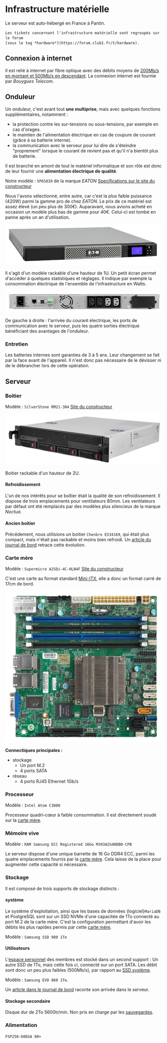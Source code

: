 Infrastructure matérielle
=========================

Le serveur est auto-hébergé en France à Pantin.

```{seealso}
Les tickets concernant l'infrastructure matérielle sont regroupés sur le forum
[sous le tag *hardware*](https://forum.club1.fr/t/hardware).
```

Connexion à internet
--------------------

Il est relié à internet par fibre optique
avec des débits moyens de [200Mb/s en montant et 500Mb/s en descendant](https://www.nperf.com/fr/r/338260996-nDOmVdkc).
La connexion internet est fournie par *Bouygues Telecom*.


Onduleur
--------

Un onduleur, c'est avant tout **une multiprise**,
mais avec quelques fonctions supplémentaires, notamment :

- la protection contre les sur-tensions ou sous-tensions, par exemple en cas d'orages.
- le maintien de l'alimentation électrique en cas de coupure de courant
  (grâce à sa batterie interne).
- la communication avec le serveur pour lui dire de s'éteindre "proprement"
  lorsque le courant de revient pas et qu'il n'a bientôt plus de batterie.

Il est branché en amont de tout le matériel informatique et
son rôle est donc de leur fournir une **alimentation électrique de qualité**.

Notre modèle : `5P650IR` de la marque *EATON*
[Specifications sur le site du constructeur](https://www.eaton.com/fr/fr-fr/skuPage.5P650IR.specifications.html)

Nous l'avons sélectionné, entre autre,
car c'est la plus faible puissance (420W) parmi la gamme pro de chez *EATON*.
Le prix de ce matériel est assez élevé (un peu plus de 300€).
Auparavant, nous avions acheté en occasion un modèle plus bas de gamme pour 40€.
Celui-ci est tombé en panne après un an d'utilisation.

![Face avant de l'onduleur](infrastructure-materielle/eaton-5p650ir-face.png)

Il s'agit d'un modèle rackable d'une hauteur de 1U.
Un petit écran permet d'accéder à quelques statistiques et réglages.
Il indique par exemple la consommation électrique de l'ensemble de l'infrastructure en Watts.


![Face arrière de l'onduleur](infrastructure-materielle/eaton-5p650ir-dos.png)

De gauche à droite : l'arrivée du courant électrique,
les ports de communication avec le serveur,
puis les quatre sorties électrique bénéficiant des avantages de l'onduleur.

### Entretien

Les batteries internes sont garanties de 3 à 5 ans.
Leur changement se fait par la face avant de l'appareil.
Il n'est donc pas nécessaire de le dévisser ni de le débrancher lors de cette opération.



Serveur
-------


### Boitier

Modèle : `SilverStone RM21-304`
[Site du constructeur](https://www.silverstonetek.com/fr/product/info/server-nas/RM21-304/)

![vue en perspective du boitier](infrastructure-materielle/rm21-304-face.png)

Boitier rackable d'un hauteur de 2U.

#### Refroidissement

L'un de nos intérêts pour se boîtier était la qualité de son refroidissement.
Il dispose de trois emplacements pour ventilateurs 80mm.
Les ventilateurs par défaut ont été remplacés par des modèles plus silencieux de la marque *Noctua*.


#### Ancien boitier


Précédement, nous utilisions un boitier `Chenbro ES34169`, qui était plus compact,
mais n'était pas rackable et moins bien refroidi.
Un [article du journal de bord](https://club1.fr/nouveau-boitier) retrace cette évolution.

### Carte mère

Modèle : `Supermicro A2SDi-4C-HLN4F`
[Site du constructeur](https://www.supermicro.com/en/products/motherboard/A2SDi-4C-HLN4F)

C'est une carte au format standard [Mini-ITX](https://en.wikipedia.org/wiki/Mini-ITX),
elle a donc un format carré de 17cm de bord.

![carte mère vue du dessus](infrastructure-materielle/carte-mere.png)

**Connectiques principales :**

- stockage
    - Un port M.2
    - 4 ports SATA
- réseau
    - 4 ports RJ45 Ethernet 1Gb/s

### Processeur

Modèle : `Intel Atom C3000`

Processeur quadri-c&oelig;ur à faible consommation.
Il est directement soudé sur la [carte mère](#carte-mère).

### Mémoire vive

Modèle : `RAM Samsung ECC Registered 16Go M393A2G40DB0-CPB`

Le serveur dispose d'une unique barrette de 16 Go DDR4 ECC,
parmi les quatre emplacements fournis par la [carte mère](#carte-mère).
Cela laisse de la place pour augmenter cette capacité si nécessaire.


### Stockage

Il est composé de trois supports de stockage distincts :

#### système

Le système d'exploitation, ainsi que les bases de données {logiciel}`MariaDB` et PostgreSQL
sont sur un SSD NVMe d'une capacitée de 1To connecté au port M.2 de la carte mère.
C'est la configuration permettant d'avoir les débits les plus rapides permis par cette [carte mère](#carte-mère).

Modèle : `Samsung SSD 980 1To`

#### Utilisateurs

L'[espace personnel](/info/espace-personnel.md) des membres est stocké dans un second support :
Un autre SSD de 1To, mais cette fois ci, connecté sur un port SATA.
Les débit sont donc un peu plus faibles (500Mb/s), par rapport au [SSD système](#système).

Modèle : `Samsung EVO 860 1To`.

Un [article dans le journal de bord](https://club1.fr/ssd-home) raconte son arrivée dans le serveur.

#### Stockage secondaire

Disque dur de 2To 5600tr/min. Non pris en charge par les [sauvegardes](./general.md#sauvegardes).

### Alimentation

`FSP250-60EGA 90+`


